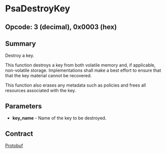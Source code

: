 <!--
  -- Copyright (c) 2019, Arm Limited, All Rights Reserved
  -- SPDX-License-Identifier: Apache-2.0
  --
  -- Licensed under the Apache License, Version 2.0 (the "License"); you may
  -- not use this file except in compliance with the License.
  -- You may obtain a copy of the License at
  --
  -- http://www.apache.org/licenses/LICENSE-2.0
  --
  -- Unless required by applicable law or agreed to in writing, software
  -- distributed under the License is distributed on an "AS IS" BASIS, WITHOUT
  -- WARRANTIES OR CONDITIONS OF ANY KIND, either express or implied.
  -- See the License for the specific language governing permissions and
  -- limitations under the License.
--->
# PsaDestroyKey

## Opcode: 3 (decimal), 0x0003 (hex)

## Summary

Destroy a key.

This function destroys a key from both volatile memory and, if applicable, non-volatile storage. Implementations shall make a best effort to ensure that that the key material cannot be recovered.

This function also erases any metadata such as policies and frees all resources associated with the key.

## Parameters

* **key_name** - Name of the key to be destroyed.

## Contract

[Protobuf](https://github.com/parallaxsecond/parsec-operations/blob/master/protobuf/destroy_key.proto)
